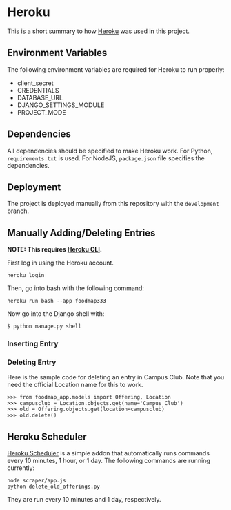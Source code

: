 # Heroku
This is a short summary to how [Heroku](https://www.heroku.com) was used in this project.

## Environment Variables
The following environment variables are required for Heroku to run properly:
 * client_secret  
 * CREDENTIALS  
 * DATABASE_URL  
 * DJANGO_SETTINGS_MODULE  
 * PROJECT_MODE  

## Dependencies
All dependencies should be specified to make Heroku work. For Python, `requirements.txt` is used. For NodeJS, `package.json` file specifies the dependencies.

## Deployment
The project is deployed manually from this repository with the `development` branch.

## Manually Adding/Deleting Entries
__NOTE: This requires [Heroku CLI](https://devcenter.heroku.com/articles/heroku-cli).__

First log in using the Heroku account.
```
heroku login
```

Then, go into bash with the following command:
```
heroku run bash --app foodmap333
```

Now go into the Django shell with:
```
$ python manage.py shell
```

### Inserting Entry

### Deleting Entry
Here is the sample code for deleting an entry in Campus Club. Note that you need the official Location name for this to work.

```
>>> from foodmap_app.models import Offering, Location
>>> campusclub = Location.objects.get(name='Campus Club')
>>> old = Offering.objects.get(location=campusclub)
>>> old.delete()
```

## Heroku Scheduler
[Heroku Scheduler](https://elements.heroku.com/addons/scheduler) is a simple addon that automatically runs commands every 10 minutes, 1 hour, or 1 day. The following commands are running currently:
```
node scraper/app.js
python delete_old_offerings.py
```
They are run every 10 minutes and 1 day, respectively.

